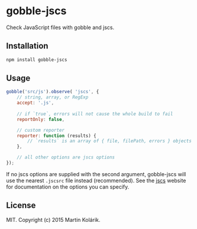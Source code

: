 # gobble-jscs

Check JavaScript files with gobble and jscs.

## Installation

```bash
npm install gobble-jscs
```

## Usage

```js
gobble('src/js').observe( 'jscs', {
	// string, array, or RegExp
	accept: '.js',
	
	// if `true`, errors will not cause the whole build to fail
	reportOnly: false,

	// custom reporter
	reporter: function (results) {
		// `results` is an array of { file, filePath, errors } objects
	},

	// all other options are jscs options
});
```

If no jscs options are supplied with the second argument, gobble-jscs will use the nearest `.jscsrc` file instead (recommended). See 
the [jscs](http://jscs.info/) website for documentation on the options you can specify.

## License

MIT. Copyright (c) 2015 Martin Kolárik.
